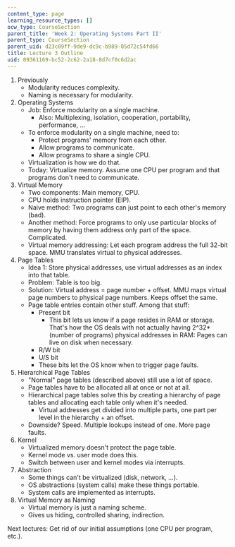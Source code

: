 ```yaml
---
content_type: page
learning_resource_types: []
ocw_type: CourseSection
parent_title: 'Week 2: Operating Systems Part II'
parent_type: CourseSection
parent_uid: d23c09ff-9de9-dc9c-b989-05d72c54fd66
title: Lecture 3 Outline
uid: 09361169-bc52-2c62-2a18-8d7cf0c6d2ac
---
```


1.  Previously
    *   Modularity reduces complexity.
    *   Naming is necessary for modularity.
2.  Operating Systems
    *   Job: Enforce modularity on a single machine.
        *   Also: Multiplexing, isolation, cooperation, portability, performance, ...
    *   To enforce modularity on a single machine, need to:
        *   Protect programs' memory from each other.
        *   Allow programs to communicate.
        *   Allow programs to share a single CPU.
    *   Virtualization is how we do that.
    *   Today: Virtualize memory. Assume one CPU per program and that programs don't need to communicate.
3.  Virtual Memory
    *   Two components: Main memory, CPU.
    *   CPU holds instruction pointer (EIP).
    *   Naive method: Two programs can just point to each other's memory (bad).
    *   Another method: Force programs to only use particular blocks of memory by having them address only part of the space. Complicated.
    *   Virtual memory addressing: Let each program address the full 32-bit space. MMU translates virtual to physical addresses.
4.  Page Tables
    *   Idea 1: Store physical addresses, use virtual addresses as an index into that table.
    *   Problem: Table is too big.
    *   Solution: Virtual address = page number + offset. MMU maps virtual page numbers to physical page numbers. Keeps offset the same.
    *   Page table entries contain other stuff. Among that stuff:
        *   Present bit
            *   This bit lets us know if a page resides in RAM or storage. That's how the OS deals with not actually having 2^32\* (number of programs) physical addresses in RAM: Pages can live on disk when necessary.
        *   R/W bit
        *   U/S bit
        *   These bits let the OS know when to trigger page faults.
5.  Hierarchical Page Tables
    *   "Normal" page tables (described above) still use a lot of space.
    *   Page tables have to be allocated all at once or not at all.
    *   Hierarchical page tables solve this by creating a hierarchy of page tables and allocating each table only when it's needed.
        *   Virtual addresses get divided into multiple parts, one part per level in the hierarchy + an offset.
    *   Downside? Speed. Multiple lookups instead of one. More page faults.
6.  Kernel
    *   Virtualized memory doesn't protect the page table.
    *   Kernel mode vs. user mode does this.
    *   Switch between user and kernel modes via interrupts.
7.  Abstraction
    *   Some things can't be virtualized (disk, network, ...).
    *   OS abstractions (system calls) make these things portable.
    *   System calls are implemented as interrupts.
8.  Virtual Memory as Naming
    *   Virtual memory is just a naming scheme.
    *   Gives us hiding, controlled sharing, indirection.

Next lectures: Get rid of our initial assumptions (one CPU per program, etc.).